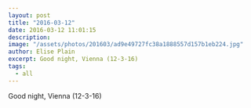 ```yaml
---
layout: post
title: "2016-03-12"
date: 2016-03-12 11:01:15
description: 
image: "/assets/photos/201603/ad9e49727fc38a1888557d157b1eb224.jpg"
author: Elise Plain
excerpt: Good night, Vienna (12-3-16)
tags: 
  - all
---
```


Good night, Vienna (12-3-16)
<p></p>

